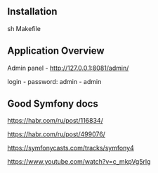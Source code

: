 ## Installation

sh Makefile

## Application Overview

Admin panel - http://127.0.0.1:8081/admin/

login - password: admin - admin

## Good Symfony docs

https://habr.com/ru/post/116834/

https://habr.com/ru/post/499076/

https://symfonycasts.com/tracks/symfony4

https://www.youtube.com/watch?v=c_mkpVg5rlg
